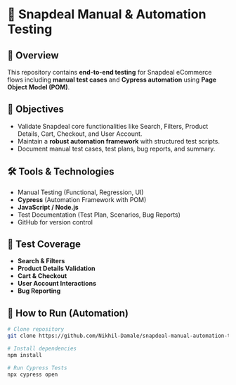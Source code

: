 # 🛒 Snapdeal Manual & Automation Testing

## 📌 Overview
This repository contains **end-to-end testing** for Snapdeal eCommerce flows including **manual test cases** and **Cypress automation** using **Page Object Model (POM)**.  

## 🎯 Objectives
- Validate Snapdeal core functionalities like Search, Filters, Product Details, Cart, Checkout, and User Account.
- Maintain a **robust automation framework** with structured test scripts.
- Document manual test cases, test plans, bug reports, and summary.

## 🛠️ Tools & Technologies
- Manual Testing (Functional, Regression, UI)
- **Cypress** (Automation Framework with POM)
- **JavaScript / Node.js**
- Test Documentation (Test Plan, Scenarios, Bug Reports)
- GitHub for version control

## 🔎 Test Coverage
- **Search & Filters**
- **Product Details Validation**
- **Cart & Checkout**
- **User Account Interactions**
- **Bug Reporting**

## 🚀 How to Run (Automation)
```bash
# Clone repository
git clone https://github.com/Nikhil-Damale/snapdeal-manual-automation-testing

# Install dependencies
npm install

# Run Cypress Tests
npx cypress open
